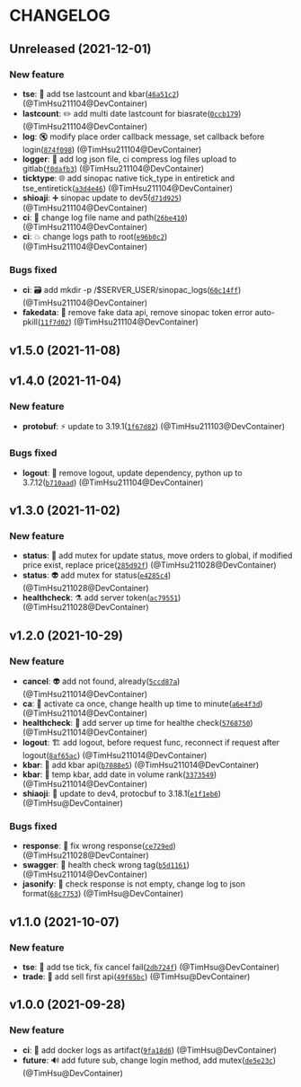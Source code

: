 # CHANGELOG

## Unreleased (2021-12-01)

### New feature

- **tse**: :memo: add tse lastcount and kbar([`46a51c2`](https://gitlab.tocraw.com/root/sinopac_srv/commit/46a51c2e9fddd213d29805a09e1a830a3cc31fbf)) (@TimHsu211104@DevContainer)
- **lastcount**: :pencil2: add multi date lastcount for biasrate([`0ccb179`](https://gitlab.tocraw.com/root/sinopac_srv/commit/0ccb179aa62b959703c4d60392d0792ed95efaa4)) (@TimHsu211104@DevContainer)
- **log**: :mute: modify place order callback message, set callback before login([`874f098`](https://gitlab.tocraw.com/root/sinopac_srv/commit/874f098f1266fbaf8fac184906b3880ee746a4bd)) (@TimHsu211104@DevContainer)
- **logger**: :monocle_face: add log json file, ci compress log files upload to gitlab([`f0dafb3`](https://gitlab.tocraw.com/root/sinopac_srv/commit/f0dafb3f1d5358f499b47f1e6971ad2d915512d4)) (@TimHsu211104@DevContainer)
- **ticktype**: :globe_with_meridians: add sinopac native tick_type in entiretick and tse_entiretick([`a3d4e46`](https://gitlab.tocraw.com/root/sinopac_srv/commit/a3d4e46a476dfa428a7dc35d66d98e2b5e45db16)) (@TimHsu211104@DevContainer)
- **shioaji**: :heavy_plus_sign: sinopac update to dev5([`d71d925`](https://gitlab.tocraw.com/root/sinopac_srv/commit/d71d92500b150d355ed32582d992f5ba1cba8427)) (@TimHsu211104@DevContainer)
- **ci**: :truck: change log file name and path([`26be410`](https://gitlab.tocraw.com/root/sinopac_srv/commit/26be410477e3a96ada108fa8c2a6b2eeef6e84f6)) (@TimHsu211104@DevContainer)
- **ci**: :boom: change logs path to root([`e96b0c2`](https://gitlab.tocraw.com/root/sinopac_srv/commit/e96b0c2597e5f4baea8e2470fce599455f99fba0)) (@TimHsu211104@DevContainer)

### Bugs fixed

- **ci**: :card_file_box: add mkdir -p /$SERVER_USER/sinopac_logs([`60c14ff`](https://gitlab.tocraw.com/root/sinopac_srv/commit/60c14ffab8c49544b659a3dc2068a2892ac1e3ad)) (@TimHsu211104@DevContainer)
- **fakedata**: :egg: remove fake data api, remove sinopac token error auto-pkill([`11f7d02`](https://gitlab.tocraw.com/root/sinopac_srv/commit/11f7d024c5791121c49098c5e38a1da8babc1079)) (@TimHsu211104@DevContainer)

## v1.5.0 (2021-11-08)

## v1.4.0 (2021-11-04)

### New feature

- **protobuf**: :zap: update to 3.19.1([`1f67d82`](https://gitlab.tocraw.com/root/sinopac_srv/commit/1f67d82370b9e4aa65e7b41cf59ac8f049e6e5fd)) (@TimHsu211103@DevContainer)

### Bugs fixed

- **logout**: :monocle_face: remove logout, update dependency, python up to 3.7.12([`b710aad`](https://gitlab.tocraw.com/root/sinopac_srv/commit/b710aadc50411b6d1f166150f3d4d72454436b9c)) (@TimHsu211104@DevContainer)

## v1.3.0 (2021-11-02)

### New feature

- **status**: :passport_control: add mutex for update status, move orders to global, if modified price exist, replace price([`285d92f`](https://gitlab.tocraw.com/root/sinopac_srv/commit/285d92fe96c5478bdc7549113e0e892a1ed8ec62)) (@TimHsu211028@DevContainer)
- **status**: :alien: add mutex for status([`e4285c4`](https://gitlab.tocraw.com/root/sinopac_srv/commit/e4285c47dbf3cbded27a08c7185adc4caa3b62be)) (@TimHsu211028@DevContainer)
- **healthcheck**: :alembic: add server token([`ac79551`](https://gitlab.tocraw.com/root/sinopac_srv/commit/ac79551d8358c816784ef5fa202b6f88592b709d)) (@TimHsu211028@DevContainer)

## v1.2.0 (2021-10-29)

### New feature

- **cancel**: :alien: add not found, already([`5ccd87a`](https://gitlab.tocraw.com/root/sinopac_srv/commit/5ccd87a6b5b476143d72eef05cdac3bd59e787b9)) (@TimHsu211014@DevContainer)
- **ca**: :camera_flash: activate ca once, change health up time to minute([`a6e4f3d`](https://gitlab.tocraw.com/root/sinopac_srv/commit/a6e4f3d22c6bece7c1c1070dc36c02167dde4b41)) (@TimHsu211014@DevContainer)
- **healthcheck**: :clown_face: add server up time for healthe check([`5768750`](https://gitlab.tocraw.com/root/sinopac_srv/commit/5768750600047e00e2e83b8a780d5f903232cc33)) (@TimHsu211014@DevContainer)
- **logout**: :building_construction: add logout, before request func, reconnect if request after logout([`8af65ac`](https://gitlab.tocraw.com/root/sinopac_srv/commit/8af65ac6e20980ef094b53f6bf4c115508a12dbc)) (@TimHsu211014@DevContainer)
- **kbar**: :speech_balloon: add kbar api([`b7088e5`](https://gitlab.tocraw.com/root/sinopac_srv/commit/b7088e5962c013fb6348dbd48eadaa54b0c55ede)) (@TimHsu211014@DevContainer)
- **kbar**: :truck: temp kbar, add date in volume rank([`3373549`](https://gitlab.tocraw.com/root/sinopac_srv/commit/3373549ff01ade9d09f7ce34c2d77c856f444c90)) (@TimHsu211014@DevContainer)
- **shiaoji**: :art: update to dev4, protocbuf to 3.18.1([`e1f1eb6`](https://gitlab.tocraw.com/root/sinopac_srv/commit/e1f1eb68de5eb34f7a7fd9e3d4a066e90234a5a7)) (@TimHsu@DevContainer)

### Bugs fixed

- **response**: :rotating_light: fix wrong response([`ce729ed`](https://gitlab.tocraw.com/root/sinopac_srv/commit/ce729ed24302fb693f9aaf49a5e4c4e5d04dcdc8)) (@TimHsu211028@DevContainer)
- **swagger**: :green_heart: health check wrong tag([`b5d1161`](https://gitlab.tocraw.com/root/sinopac_srv/commit/b5d1161ab9fa659b3c4e1ee38d62ddc71ca296af)) (@TimHsu211014@DevContainer)
- **jasonify**: :bug: check response is not empty, change log to json format([`68c7753`](https://gitlab.tocraw.com/root/sinopac_srv/commit/68c7753beecf9cf335d0cdbdfcd2fd7c1b372d0c)) (@TimHsu@DevContainer)

## v1.1.0 (2021-10-07)

### New feature

- **tse**: :clown_face: add tse tick, fix cancel fail([`2db724f`](https://gitlab.tocraw.com/root/sinopac_srv/commit/2db724fd85dc10909aeb63eecc0f31cddde30e67)) (@TimHsu@DevContainer)
- **trade**: :beers: add sell first api([`49f65bc`](https://gitlab.tocraw.com/root/sinopac_srv/commit/49f65bccde95c6d563f919743766203f0d38d501)) (@TimHsu@DevContainer)

## v1.0.0 (2021-09-28)

### New feature

- **ci**: :wrench: add docker logs as artifact([`9fa18d6`](https://gitlab.tocraw.com/root/sinopac_srv/commit/9fa18d646854278a5a64eb798c406c7d234121c7)) (@TimHsu@DevContainer)
- **future**: :loud_sound: add future sub, change login method, add mutex([`de5e23c`](https://gitlab.tocraw.com/root/sinopac_srv/commit/de5e23ca5aab4bf23fe4739285813c0dbdc7fe0a)) (@TimHsu@DevContainer)
